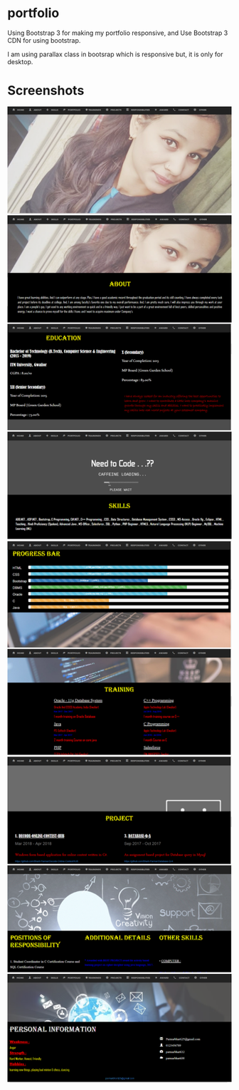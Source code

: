 # portfolio

Using Bootstrap 3 for making my portfolio responsive, and Use Bootstrap 3 CDN for using bootstrap.

I am using parallax class in bootsrap which is responsive but, it is only for desktop.

# Screenshots

![alt:text](https://github.com/Bharti-Parmar/portfolio/blob/master/Screenshot%20(99).png)
![alt:text](https://github.com/Bharti-Parmar/portfolio/blob/master/Screenshot%20(101).png)
![alt:text](https://github.com/Bharti-Parmar/portfolio/blob/master/Screenshot%20(103).png)
![alt:text](https://github.com/Bharti-Parmar/portfolio/blob/master/Screenshot%20(104).png)
![alt:text](https://github.com/Bharti-Parmar/portfolio/blob/master/Screenshot%20(105).png)
![alt:text](https://github.com/Bharti-Parmar/portfolio/blob/master/Screenshot%20(106).png)
![alt:text](https://github.com/Bharti-Parmar/portfolio/blob/master/Screenshot%20(108).png)
![alt:text](https://github.com/Bharti-Parmar/portfolio/blob/master/Screenshot%20(110).png)
![alt:text](https://github.com/Bharti-Parmar/portfolio/blob/master/Screenshot%20(112).png)
